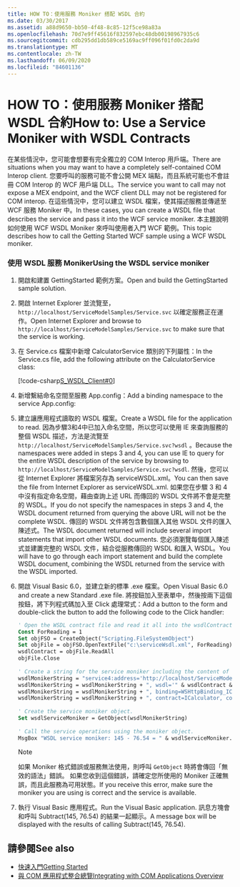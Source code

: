 ```yaml
---
title: HOW TO：使用服務 Moniker 搭配 WSDL 合約
ms.date: 03/30/2017
ms.assetid: a88d9650-bb50-4f48-8c85-12f5ce98a83a
ms.openlocfilehash: 70d7e9ff45616f832597ebc48db00198967935c6
ms.sourcegitcommit: cdb295dd1db589ce5169ac9ff096f01fd0c2da9d
ms.translationtype: MT
ms.contentlocale: zh-TW
ms.lasthandoff: 06/09/2020
ms.locfileid: "84601136"
---
```

# <a name="how-to-use-a-service-moniker-with-wsdl-contracts"></a><span data-ttu-id="a5fe3-102">HOW TO：使用服務 Moniker 搭配 WSDL 合約</span><span class="sxs-lookup"><span data-stu-id="a5fe3-102">How to: Use a Service Moniker with WSDL Contracts</span></span>
<span data-ttu-id="a5fe3-103">在某些情況中，您可能會想要有完全獨立的 COM Interop 用戶端。</span><span class="sxs-lookup"><span data-stu-id="a5fe3-103">There are situations when you may want to have a completely self-contained COM Interop client.</span></span> <span data-ttu-id="a5fe3-104">您要呼叫的服務可能不會公開 MEX 端點，而且系統可能也不會註冊 COM Interop 的 WCF 用戶端 DLL。</span><span class="sxs-lookup"><span data-stu-id="a5fe3-104">The service you want to call may not expose a MEX endpoint, and the WCF client DLL may not be registered for COM interop.</span></span> <span data-ttu-id="a5fe3-105">在這些情況中，您可以建立 WSDL 檔案，使其描述服務並傳遞至 WCF 服務 Moniker 中。</span><span class="sxs-lookup"><span data-stu-id="a5fe3-105">In these cases, you can create a WSDL file that describes the service and pass it into the WCF service moniker.</span></span> <span data-ttu-id="a5fe3-106">本主題說明如何使用 WCF WSDL Moniker 來呼叫使用者入門 WCF 範例。</span><span class="sxs-lookup"><span data-stu-id="a5fe3-106">This topic describes how to call the Getting Started WCF sample using a WCF WSDL moniker.</span></span>  
  
### <a name="using-the-wsdl-service-moniker"></a><span data-ttu-id="a5fe3-107">使用 WSDL 服務 Moniker</span><span class="sxs-lookup"><span data-stu-id="a5fe3-107">Using the WSDL service moniker</span></span>  
  
1. <span data-ttu-id="a5fe3-108">開啟和建置 GettingStarted 範例方案。</span><span class="sxs-lookup"><span data-stu-id="a5fe3-108">Open and build the GettingStarted sample solution.</span></span>  
  
2. <span data-ttu-id="a5fe3-109">開啟 Internet Explorer 並流覽至， `http://localhost/ServiceModelSamples/Service.svc` 以確定服務正在運作。</span><span class="sxs-lookup"><span data-stu-id="a5fe3-109">Open Internet Explorer and browse to `http://localhost/ServiceModelSamples/Service.svc` to make sure that the service is working.</span></span>  
  
3. <span data-ttu-id="a5fe3-110">在 Service.cs 檔案中新增 CalculatorService 類別的下列屬性：</span><span class="sxs-lookup"><span data-stu-id="a5fe3-110">In the Service.cs file, add the following attribute on the CalculatorService class:</span></span>  
  
     [!code-csharp[S_WSDL_Client#0](../../../../samples/snippets/csharp/VS_Snippets_CFX/s_wsdl_client/cs/service.cs#0)]  
  
4. <span data-ttu-id="a5fe3-111">新增繫結命名空間至服務 App.config：</span><span class="sxs-lookup"><span data-stu-id="a5fe3-111">Add a binding namespace to the service App.config:</span></span>  

5. <span data-ttu-id="a5fe3-112">建立讓應用程式讀取的 WSDL 檔案。</span><span class="sxs-lookup"><span data-stu-id="a5fe3-112">Create a WSDL file for the application to read.</span></span> <span data-ttu-id="a5fe3-113">因為步驟3和4中已加入命名空間，所以您可以使用 IE 來查詢服務的整個 WSDL 描述，方法是流覽至 `http://localhost/ServiceModelSamples/Service.svc?wsdl` 。</span><span class="sxs-lookup"><span data-stu-id="a5fe3-113">Because the namespaces were added in steps 3 and 4, you can use IE to query for the entire WSDL description of the service by browsing to `http://localhost/ServiceModelSamples/Service.svc?wsdl`.</span></span> <span data-ttu-id="a5fe3-114">然後，您可以從 Internet Explorer 將檔案另存為 serviceWSDL.xml。</span><span class="sxs-lookup"><span data-stu-id="a5fe3-114">You can then save the file from Internet Explorer as serviceWSDL.xml.</span></span> <span data-ttu-id="a5fe3-115">如果您在步驟 3 和 4 中沒有指定命名空間，藉由查詢上述 URL 而傳回的 WSDL 文件將不會是完整的 WSDL。</span><span class="sxs-lookup"><span data-stu-id="a5fe3-115">If you do not specify the namespaces in steps 3 and 4, the WSDL document returned from querying the above URL will not be the complete WSDL.</span></span> <span data-ttu-id="a5fe3-116">傳回的 WSDL 文件將包含數個匯入其他 WSDL 文件的匯入陳述式。</span><span class="sxs-lookup"><span data-stu-id="a5fe3-116">The WSDL document returned will include several import statements that import other WSDL documents.</span></span> <span data-ttu-id="a5fe3-117">您必須瀏覽每個匯入陳述式並建置完整的 WSDL 文件，結合從服務傳回的 WSDL 和匯入 WSDL。</span><span class="sxs-lookup"><span data-stu-id="a5fe3-117">You will have to go through each import statement and build the complete WSDL document, combining the WSDL returned from the service with the WSDL imported.</span></span>  
  
6. <span data-ttu-id="a5fe3-118">開啟 Visual Basic 6.0，並建立新的標準 .exe 檔案。</span><span class="sxs-lookup"><span data-stu-id="a5fe3-118">Open Visual Basic 6.0 and create a new Standard .exe file.</span></span> <span data-ttu-id="a5fe3-119">將按鈕加入至表單中，然後按兩下這個按鈕，將下列程式碼加入至 Click 處理常式：</span><span class="sxs-lookup"><span data-stu-id="a5fe3-119">Add a button to the form and double-click the button to add the following code to the Click handler:</span></span>  
  
    ```vb
    ' Open the WSDL contract file and read it all into the wsdlContract string.  
    Const ForReading = 1  
    Set objFSO = CreateObject("Scripting.FileSystemObject")  
    Set objFile = objFSO.OpenTextFile("c:\serviceWsdl.xml", ForReading)  
    wsdlContract = objFile.ReadAll  
    objFile.Close  
  
    ' Create a string for the service moniker including the content of the WSDL contract file.  
    wsdlMonikerString = "service4:address='http://localhost/ServiceModelSamples/service.svc'"  
    wsdlMonikerString = wsdlMonikerString + ", wsdl='" & wsdlContract & "'"  
    wsdlMonikerString = wsdlMonikerString + ", binding=WSHttpBinding_ICalculator, bindingNamespace='http://Microsoft.ServiceModel.Samples'"  
    wsdlMonikerString = wsdlMonikerString + ", contract=ICalculator, contractNamespace='http://Microsoft.ServiceModel.Samples'"  
  
    ' Create the service moniker object.  
    Set wsdlServiceMoniker = GetObject(wsdlMonikerString)  
  
    ' Call the service operations using the moniker object.  
    MsgBox "WSDL service moniker: 145 - 76.54 = " & wsdlServiceMoniker.Subtract(145, 76.54)  
    ```  
  
    > [!NOTE]
    > 如果 Moniker 格式錯誤或服務無法使用，則呼叫 `GetObject` 時將會傳回「無效的語法」錯誤。  <span data-ttu-id="a5fe3-121">如果您收到這個錯誤，請確定您所使用的 Moniker 正確無誤，而且此服務為可用狀態。</span><span class="sxs-lookup"><span data-stu-id="a5fe3-121">If you receive this error, make sure the moniker you are using is correct and the service is available.</span></span>  
  
7. <span data-ttu-id="a5fe3-122">執行 Visual Basic 應用程式。</span><span class="sxs-lookup"><span data-stu-id="a5fe3-122">Run the Visual Basic application.</span></span> <span data-ttu-id="a5fe3-123">訊息方塊會和呼叫 Subtract(145, 76.54) 的結果一起顯示。</span><span class="sxs-lookup"><span data-stu-id="a5fe3-123">A message box will be displayed with the results of calling Subtract(145, 76.54).</span></span>  
  
## <a name="see-also"></a><span data-ttu-id="a5fe3-124">請參閱</span><span class="sxs-lookup"><span data-stu-id="a5fe3-124">See also</span></span>

- [<span data-ttu-id="a5fe3-125">快速入門</span><span class="sxs-lookup"><span data-stu-id="a5fe3-125">Getting Started</span></span>](../samples/getting-started-sample.md)
- [<span data-ttu-id="a5fe3-126">與 COM 應用程式整合總覽</span><span class="sxs-lookup"><span data-stu-id="a5fe3-126">Integrating with COM Applications Overview</span></span>](integrating-with-com-applications-overview.md)
